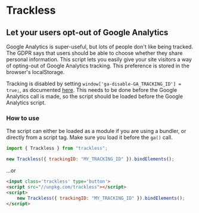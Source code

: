 # Trackless

## Let your users opt-out of Google Analytics

Google Analytics is super-useful, but lots of people don't like being tracked.
The GDPR says that users should be able to choose whether they share personal
information. This script lets you easily give your site visitors a way of
opting-out of Google Analytics tracking. This preference is stored in the
browser's localStorage.

Tracking is disabled by setting `window['ga-disable-GA_TRACKING_ID'] = true;`,
as documented
[here](https://developers.google.com/analytics/devguides/collection/gtagjs/user-opt-out).
This needs to be done before the Google Analytics call is made, so the script
should be loaded before the Google Analytics script.

### How to use

The script can either be loaded as a module if you are using a bundler, or
directly from a script tag. Make sure you load it before the `ga()` call.

```js
import { Trackless } from "trackless";

new Trackless({ trackingID: "MY_TRACKING_ID" }).bindElements();
```

...or

```html
<input class='trackless' type='button'>
<script src="//unpkg.com/trackless"></script>
<script>
    new Trackless({ trackingID: "MY_TRACKING_ID" }).bindElements();
</script>
```
